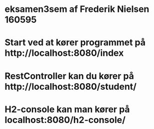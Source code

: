 # eksamen3sem af Frederik Nielsen 160595
# Start ved at kører programmet på http://localhost:8080/index
# RestController kan du kører på http://localhost:8080/student/
# H2-console kan man kører på localhost:8080/h2-console/
